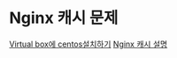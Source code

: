 # Nginx 캐시 문제
[Virtual box에 centos설치하기](http://webdevnovice.tistory.com/2)
[Nginx 캐시 설명](http://webdevnovice.tistory.com/2)
